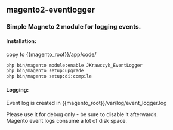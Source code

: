 ## magento2-eventlogger

### Simple Magneto 2 module for logging events.

#### Installation:
copy to {{magento_root}}/app/code/

```bash
php bin/magento module:enable JKrawczyk_EventLogger
php bin/magento setup:upgrade
php bin/magento setup:di:compile
```
#### Logging:
Event log is created in {{magento_root}}/var/log/event_logger.log

Please use it for debug only - be sure to disable it afterwards.  
Magento event logs consume a lot of disk space.

